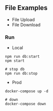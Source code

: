 ## File Examples

- File Upload
- File Download

### Run

- Local
```shell
npm run db:start
npm start

# stop db
npm run db:stop
```

- Prod
```shell
docker-compose up -d

# down
docker-compose down
```